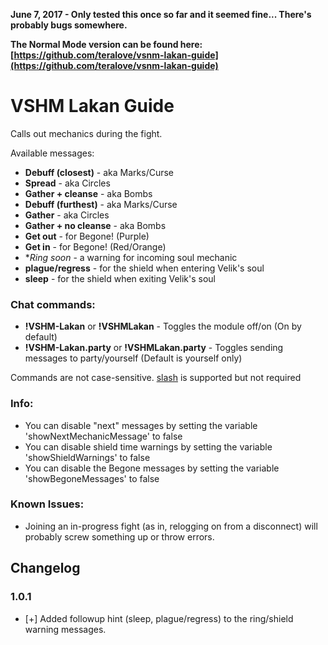 **June 7, 2017 - Only tested this once so far and it seemed fine... There's probably bugs somewhere.**

**The Normal Mode version can be found here: [https://github.com/teralove/vsnm-lakan-guide](https://github.com/teralove/vsnm-lakan-guide)**

# VSHM Lakan Guide
Calls out mechanics during the fight.

Available messages:

* **Debuff (closest)**  - aka Marks/Curse
* **Spread**  - aka Circles
* **Gather + cleanse**  - aka Bombs
* **Debuff (furthest)**  - aka Marks/Curse
* **Gather**  - aka Circles
* **Gather + no cleanse**  - aka Bombs
* **Get out**  - for Begone! (Purple)
* **Get in**  - for Begone! (Red/Orange)
* **Ring soon*  - a warning for incoming soul mechanic
* **plague/regress**  - for the shield when entering Velik's soul
* **sleep**  - for the shield when exiting Velik's soul


### Chat commands:
* **!VSHM-Lakan** or **!VSHMLakan** - Toggles the module off/on (On by default)
* **!VSHM-Lakan.party** or **!VSHMLakan.party** - Toggles sending messages to party/yourself (Default is yourself only)

Commands are not case-sensitive. [slash](https://github.com/baldera-mods/slash) is supported but not required


### Info:
* You can disable "next" messages by setting the variable 'showNextMechanicMessage' to false
* You can disable shield time warnings by setting the variable 'showShieldWarnings' to false
* You can disable the Begone messages by setting the variable 'showBegoneMessages' to false


### Known Issues:
* Joining an in-progress fight (as in, relogging on from a disconnect) will probably screw something up or throw errors.


## Changelog 
### 1.0.1
* [+] Added followup hint (sleep, plague/regress) to the ring/shield warning messages.